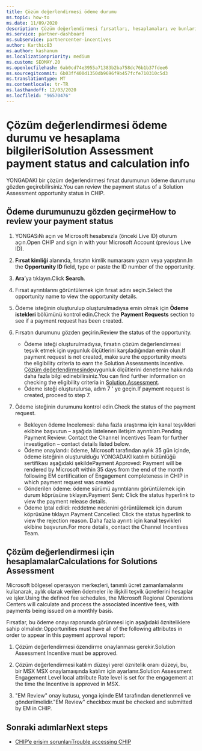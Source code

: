 ```yaml
---
title: Çözüm değerlendirmesi ödeme durumu
ms.topic: how-to
ms.date: 11/09/2020
description: Çözüm değerlendirmesi fırsatları, hesaplamaları ve bunların ödeme durumu hakkında bilgi edinmek için Channel teşvikleri platform (yonga) kullanın.
ms.service: partner-dashboard
ms.subservice: partnercenter-incentives
author: Karthic83
ms.author: kashanum
ms.localizationpriority: medium
ms.custom: SEOMAY.20
ms.openlocfilehash: 6ab0cd74e3955a71383b2ba758dc76b1b37fdee6
ms.sourcegitcommit: 6b03ff400d1350db9696f9b457fcfe710310c5d3
ms.translationtype: MT
ms.contentlocale: tr-TR
ms.lasthandoff: 12/03/2020
ms.locfileid: "96570476"
---
```

# <a name="solution-assessment-payment-status-and-calculation-info"></a><span data-ttu-id="2bfd7-103">Çözüm değerlendirmesi ödeme durumu ve hesaplama bilgileri</span><span class="sxs-lookup"><span data-stu-id="2bfd7-103">Solution Assessment payment status and calculation info</span></span>

<span data-ttu-id="2bfd7-104">YONGADAKI bir çözüm değerlendirmesi fırsat durumunun ödeme durumunu gözden geçirebilirsiniz.</span><span class="sxs-lookup"><span data-stu-id="2bfd7-104">You can review the payment status of a Solution Assessment opportunity status in CHIP.</span></span>

## <a name="how-to-review-your-payment-status"></a><span data-ttu-id="2bfd7-105">Ödeme durumunuzu gözden geçirme</span><span class="sxs-lookup"><span data-stu-id="2bfd7-105">How to review your payment status</span></span>

1. <span data-ttu-id="2bfd7-106">YONGASıNı açın ve Microsoft hesabınızla (önceki Live ID) oturum açın.</span><span class="sxs-lookup"><span data-stu-id="2bfd7-106">Open CHIP and sign in with your Microsoft Account (previous Live ID).</span></span>
2. <span data-ttu-id="2bfd7-107">**Fırsat kimliği** alanında, fırsatın kimlik numarasını yazın veya yapıştırın.</span><span class="sxs-lookup"><span data-stu-id="2bfd7-107">In the **Opportunity ID** field, type or paste the ID number of the opportunity.</span></span>
3. <span data-ttu-id="2bfd7-108">**Ara**’ya tıklayın.</span><span class="sxs-lookup"><span data-stu-id="2bfd7-108">Click **Search**.</span></span>
4. <span data-ttu-id="2bfd7-109">Fırsat ayrıntılarını görüntülemek için fırsat adını seçin.</span><span class="sxs-lookup"><span data-stu-id="2bfd7-109">Select the opportunity name to view the opportunity details.</span></span>
5. <span data-ttu-id="2bfd7-110">Ödeme isteğinin oluşturulup oluşturulmadıysa emin olmak için **Ödeme istekleri** bölümünü kontrol edin.</span><span class="sxs-lookup"><span data-stu-id="2bfd7-110">Check the **Payment Requests** section to see if a payment request has been created.</span></span>
6. <span data-ttu-id="2bfd7-111">Fırsatın durumunu gözden geçirin.</span><span class="sxs-lookup"><span data-stu-id="2bfd7-111">Review the status of the opportunity.</span></span>

    - <span data-ttu-id="2bfd7-112">Ödeme isteği oluşturulmadıysa, fırsatın çözüm değerlendirmesi teşvik etmek için uygunluk ölçütlerini karşıladığından emin olun.</span><span class="sxs-lookup"><span data-stu-id="2bfd7-112">If payment request is not created, make sure the opportunity meets the eligibility criteria to earn the Solution Assessments incentive.</span></span> <span data-ttu-id="2bfd7-113">[Çözüm değerlendirmesinde](chip-solution-assessment.md)uygunluk ölçütlerini denetleme hakkında daha fazla bilgi edinebilirsiniz.</span><span class="sxs-lookup"><span data-stu-id="2bfd7-113">You can find further information on checking the eligibility criteria in [Solution Assessment](chip-solution-assessment.md).</span></span>
    - <span data-ttu-id="2bfd7-114">Ödeme isteği oluşturulursa, adım 7 ' ye geçin.</span><span class="sxs-lookup"><span data-stu-id="2bfd7-114">If payment request is created, proceed to step 7.</span></span>
7. <span data-ttu-id="2bfd7-115">Ödeme isteğinin durumunu kontrol edin.</span><span class="sxs-lookup"><span data-stu-id="2bfd7-115">Check the status of the payment request.</span></span>

    - <span data-ttu-id="2bfd7-116">Bekleyen ödeme Incelemesi: daha fazla araştırma için kanal teşvikleri ekibine başvurun – aşağıda listelenen iletişim ayrıntıları.</span><span class="sxs-lookup"><span data-stu-id="2bfd7-116">Pending Payment Review: Contact the Channel Incentives Team for further investigation – contact details listed below.</span></span>
    - <span data-ttu-id="2bfd7-117">Ödeme onaylandı: ödeme, Microsoft tarafından aylık 35 gün içinde, ödeme isteğinin oluşturulduğu YONGADAKI katılım bütünlüğü sertifikası aşağıdaki şekilde</span><span class="sxs-lookup"><span data-stu-id="2bfd7-117">Payment Approved: Payment will be rendered by Microsoft within 35 days from the end of the month following EM certification of Engagement completeness in CHIP in which payment request was created</span></span>
    -  <span data-ttu-id="2bfd7-118">Gönderilen ödeme: ödeme sürümü ayrıntılarını görüntülemek için durum köprüsüne tıklayın.</span><span class="sxs-lookup"><span data-stu-id="2bfd7-118">Payment Sent: Click the status hyperlink to view the payment release details.</span></span>
    - <span data-ttu-id="2bfd7-119">Ödeme Iptal edildi: reddetme nedenini görüntülemek için durum köprüsüne tıklayın.</span><span class="sxs-lookup"><span data-stu-id="2bfd7-119">Payment Cancelled: Click the status hyperlink to view the rejection reason.</span></span> <span data-ttu-id="2bfd7-120">Daha fazla ayrıntı için kanal teşvikleri ekibine başvurun.</span><span class="sxs-lookup"><span data-stu-id="2bfd7-120">For more details, contact the Channel Incentives Team.</span></span>

## <a name="calculations-for-solutions-assessment"></a><span data-ttu-id="2bfd7-121">Çözüm değerlendirmesi için hesaplamalar</span><span class="sxs-lookup"><span data-stu-id="2bfd7-121">Calculations for Solutions Assessment</span></span>

<span data-ttu-id="2bfd7-122">Microsoft bölgesel operasyon merkezleri, tanımlı ücret zamanlamalarını kullanarak, aylık olarak verilen ödemeler ile ilişkili teşvik ücretlerini hesaplar ve işler.</span><span class="sxs-lookup"><span data-stu-id="2bfd7-122">Using the defined fee schedules, the Microsoft Regional Operations Centers will calculate and process the associated incentive fees, with payments being issued on a monthly basis.</span></span>

<span data-ttu-id="2bfd7-123">Fırsatlar, bu ödeme onayı raporunda görünmesi için aşağıdaki özniteliklere sahip olmalıdır:</span><span class="sxs-lookup"><span data-stu-id="2bfd7-123">Opportunities must have all of the following attributes in order to appear in this payment approval report:</span></span>

1. <span data-ttu-id="2bfd7-124">Çözüm değerlendirmesi özendirme onaylanması gerekir.</span><span class="sxs-lookup"><span data-stu-id="2bfd7-124">Solution Assessment Incentive must be approved.</span></span>

1. <span data-ttu-id="2bfd7-125">Çözüm değerlendirmesi katılım düzeyi yerel öznitelik oranı düzeyi, bu, bir MSX MSX onaylamaışında katılım için ayarlanır.</span><span class="sxs-lookup"><span data-stu-id="2bfd7-125">Solution Assessment Engagement Level local attribute Rate level is set for the engagement at the time the Incentive is approved in MSX.</span></span>
 
1. <span data-ttu-id="2bfd7-126">"EM Review" onay kutusu, yonga içinde EM tarafından denetlenmeli ve gönderilmelidir.</span><span class="sxs-lookup"><span data-stu-id="2bfd7-126">"EM Review" checkbox must be checked and submitted by EM in CHIP.</span></span>

## <a name="next-steps"></a><span data-ttu-id="2bfd7-127">Sonraki adımlar</span><span class="sxs-lookup"><span data-stu-id="2bfd7-127">Next steps</span></span>

- [<span data-ttu-id="2bfd7-128">CHIP’e erişim sorunları</span><span class="sxs-lookup"><span data-stu-id="2bfd7-128">Trouble accessing CHIP</span></span>](chip-access-trouble.md) 
